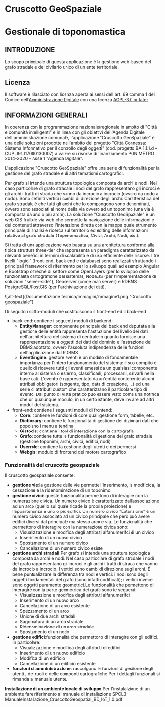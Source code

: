 # Cruscotto GeoSpaziale
# Gestionale di toponomastica

## INTRODUZIONE
Lo scopo principale di questa applicazione è la gestione web-based del grafo stradale e del civilario unico di un ente territoriale.

## Licenza
Il software è rilasciato con licenza aperta ai sensi dell'art. 69 comma 1 del Codice dell’[Amministrazione Digitale](https://www.agid.gov.it/it/design-servizi/riuso-open-source/linee-guida-acquisizione-riuso-software-pa) con una licenza [AGPL-3.0 or later](https://spdx.org/licenses/AGPL-3.0-or-later.html)

## INFORMAZIONI GENERALI
In coerenza con la programmazione nazionale/regionale in ambito di "Città e comunità intelligenti" e in linea con gli obiettivi dell'Agenda Digitale dell'amministrazione comunale, l'applicazione "Cruscotto GeoSpaziale" è una delle soluzioni prodotte nell'ambito del progetto "Città Connessa: Sistema Informativo per il controllo degli oggetti" (cod. progetto BA 1.1.1.d – CUP J91J17000130007) a valere su risorse di finanziamento PON METRO 2014-2020 – Asse 1 "Agenda Digitale".

L'applicazione "Cruscotto GeoSpaziale" offre una serie di funzionalità per la gestione del grafo stradale e di altri tematismi cartografici.

Per grafo si intende una struttura topologica composta da archi e nodi. Nel caso particolare di grafo stradale i nodi del grafo rappresentano gli incroci e gli archi i tratti di strada che vanno da incrocio a incrocio (ovvero da nodo a nodo). Sono definiti vertici i cambi di direzione degli archi. Caratteristica del grafo stradale è che tutti gli archi che lo compongono sono denominati, ovvero sono associati al nome della via ovvero ad un toponimo (una via è composta da uno o più archi). La soluzione "Cruscotto GeoSpaziale" è un web GIS fruibile via web che permette la navigazione delle informazioni e dei contenuti attraverso l'interazione diretta con la mappa quale strumento principale di analisi e ricerca sul territorio ed editing delle informazioni relative al grafo stradale (Toponomastica, Civici, Archi, Nodi, etc.).

Si tratta di una applicazione web basata su una architettura conforme alla tipica struttura three-tier che rappresenta un paradigma caratterizzato da rilevanti benefici in termini di scalabilità e di uso efficiente delle risorse. I tre livelli "logici" (front-end, back-end e database) sono realizzati sfruttando i principali framework di riferimento per lo sviluppo quali ad esempio Angular e Bootstrap oltreché di settore come OpenLayers (per lo sviluppo delle funzionalità cartografiche del sistema), Node.JS (per l'implementazione di soluzioni "server-side"), Geoserver (come map server) e RDBMS PostgreSQL/PostGIS (per l'archiviazione dei dati). 

![alt-text](Documentazione tecnica/immagini/immagine1.png "Cruscotto geospaziale")

Di seguito i sotto-moduli che costituiscono il front-end ed il back-end
- back-end: contiene i seguenti moduli di backend:
    - **EntityManager**: componente principale del back end deputata alla gestione delle entità  rappresenta l'astrazione del livello dei dati nell'architettura del sistema di centrale in quanto fornisce una rappresentazione a oggetti dei dati del dominio e l'astrazione del DBMS adottato, ovvero l'assoluta indipendenza delle funzioni dell'applicazione dal RDBMS
    - **EventEngine**:  gestore eventi è un modulo di fondamentale importanza per l'intero funzionamento del sistema: il suo compito è quello di ricevere tutti gli eventi emessi da un qualsiasi componente interno al sistema o esterno, classificarli, processarli, salvarli nella base dati. L'evento è rappresentato da un'entità contenente alcuni attributi obbligatori (sorgente, tipo, data di creazione, ...) ed una serie di attributi custom che caratterizzano il particolare tipo di evento. Dal punto di vista pratico può essere visto come una notifica che un qualunque modulo, in un certo istante, deve inviare ad altri moduli del sistema.
- front-end: contiene i seguenti moduli di frontend:
	- **Core**: contiene le funzioni di core quali gestione form, tabelle, etc.
    - **Dictionary**: contiene le funzionalità di gestione dei dizionari dati che popolano i menu a tendina
    - **Gistools**: contiene i tool di interazione con la cartografia
    - **Grafo**: contiene tutte le funzionalità di gestione del grafo stradale (gestione toponimi, archi, civici, edifici, nodi)
    - **Userrole**: contiene la gestione degli utenti e dei permessi
    - **Webgis**: modulo di frontend del motore cartografico


### Funzionalità del cruscotto geospaziale
Il cruscotto geospaziale consente:
- **gestione vie**:la gestione delle vie permette l'inserimento, la modficica, la cessazione e la ridenominazione di un toponimo
- **gestione civici**: queste funzionalità  permettono di interagire con la numerazione civica. Un numero civico è caratterizzato dall’associazione ad un arco (quello sul quale ricade la propria proiezione) e l’appartenenza a uno o più edifici. Un numero civico “Estensione” è un numero civico associato ad un civico principale che però può avere edifici diversi dal principale ma stesso arco e via. Le funzionalità che permettono di interagire con la numerazione civica sono:
	- Visualizzazione e modifica degli attributi alfanumerifci di un civico
	- Inserimento di un nuovo civico
	- Spostamento di un numero civico
	- Cancellazione di un numero civico esiste
- **gestione archi stradali**:Per grafo si intende una struttura topologica composta da archi e nodi. Nel caso particolare di grafo stradale i nodi del grafo rappresentano gli incroci e gli archi i tratti di strada che vanno da incrocio a incrocio. I vertici sono cambi di direzione sugli archi. É bene puntualizzare la differenza tra nodi e vertici: i nodi sono degli oggetti fondamentali del grafo (sono infatti codificati); i vertici invece sono oggetti puramente geometrici.Le funzionalità che permettono di interagire con la parte geometrica del grafo sono le seguenti:
	- Visualizzazione e modifica degli attributi alfanumerifci
	- Inserimento di un nuovo arco
	- Cancellazione di un arco esistente
	- Spezzamento di un arco
	- Unione di due archi stradali
	- Sagomatura di un arco stradale
	- Ridenominazione di un arco stradale
	- Spostamento di un nodo
- **gestione edifici**:funzionalità che permettono di interagire con gli edifici. In particolare:
	- Visualizzazione e modifica degli attributi di edifici
	- Inserimento di un nuovo edificio
	- Modifica di un edificio
	- Cancellazione di un edificio esistente
- **funzioni di amministrazione**: raccolgono le funzioni di gestione degli utenti , dei ruoli e delle componti cartografiche
Per i dettagli funzionali si rimanda al manuale utente.

**Installazione di un ambiente locale di sviluppo**
Per l'instalalzione di un ambiente fare riferimento al manuale di installazione SPCL3-ManualeInstallazione_CruscottoGeospatial_BD_IoT_1.0.pdf
